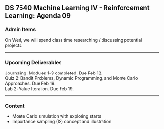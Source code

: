 ## DS 7540 Machine Learning IV - Reinforcement Learning: Agenda 09



### Admin Items

On Wed, we will spend class time researching / discussing potential projects.

---

### Upcoming Deliverables

Journaling: Modules 1-3 completed. Due Feb 12.  
Quiz 2: Bandit Problems, Dynamic Programming, and Monte Carlo Approaches. Due Feb 19.  
Lab 2: Value Iteration. Due Feb 19.

---

### Content

- Monte Carlo simulation with exploring starts
- Importance sampling (IS) concept and illustration

